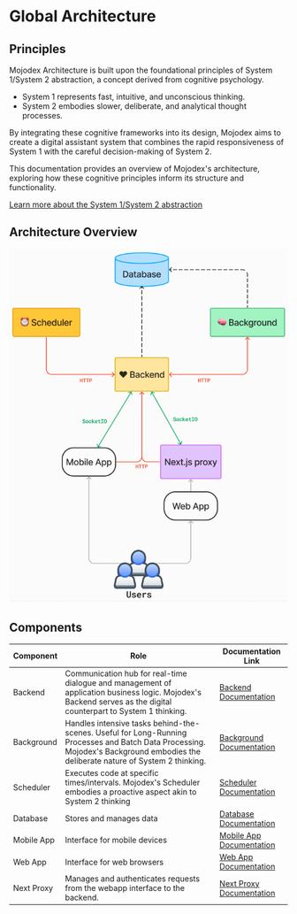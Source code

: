 # Global Architecture

## Principles
Mojodex Architecture is built upon the foundational principles of System 1/System 2 abstraction, a concept derived from cognitive psychology.

-  System 1 represents fast, intuitive, and unconscious thinking.
-  System 2 embodies slower, deliberate, and analytical thought processes. 

By integrating these cognitive frameworks into its design, Mojodex aims to create a digital assistant system that combines the rapid responsiveness of System 1 with the careful decision-making of System 2. 

This documentation provides an overview of Mojodex's architecture, exploring how these cognitive principles inform its structure and functionality.

[Learn more about the System 1/System 2 abstraction](https://en.wikipedia.org/wiki/Thinking,_Fast_and_Slow)

## Architecture Overview
![Architecture Overview](../images/architecture_overview.png)

## Components
| Component    | Role                                      | Documentation Link                            |
|--------------|-------------------------------------------|-----------------------------------------------|
| Backend      | Communication hub for real-time dialogue and management of application business logic. Mojodex's Backend serves as the digital counterpart to System 1 thinking. | [Backend Documentation](backend.md)  |
| Background   | Handles intensive tasks behind-the-scenes. Useful for Long-Running Processes and Batch Data Processing. Mojodex's Background embodies the deliberate nature of System 2 thinking.| [Background Documentation](background.md)     |
| Scheduler    | Executes code at specific times/intervals. Mojodex's Scheduler embodies a proactive aspect akin to System 2 thinking| [Scheduler Documentation](scheduler.md)  |
| Database     | Stores and manages data                   | [Database Documentation](database.md)      |
| Mobile App   | Interface for mobile devices              | [Mobile App Documentation](https://github.com/hoomano/mojodex_mobile)|
| Web App      | Interface for web browsers                | [Web App Documentation](webapp.md)      |
| Next Proxy   | Manages and authenticates requests from the webapp interface to the backend.             | [Next Proxy Documentation](webapp.md) |

